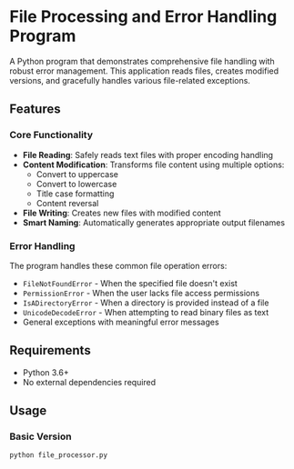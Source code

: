 # File Processing and Error Handling Program

A Python program that demonstrates comprehensive file handling with robust error management. This application reads files, creates modified versions, and gracefully handles various file-related exceptions.

## Features

### Core Functionality
- **File Reading**: Safely reads text files with proper encoding handling
- **Content Modification**: Transforms file content using multiple options:
  - Convert to uppercase
  - Convert to lowercase
  - Title case formatting
  - Content reversal
- **File Writing**: Creates new files with modified content
- **Smart Naming**: Automatically generates appropriate output filenames

### Error Handling
The program handles these common file operation errors:
- `FileNotFoundError` - When the specified file doesn't exist
- `PermissionError` - When the user lacks file access permissions
- `IsADirectoryError` - When a directory is provided instead of a file
- `UnicodeDecodeError` - When attempting to read binary files as text
- General exceptions with meaningful error messages

## Requirements

- Python 3.6+
- No external dependencies required

## Usage

### Basic Version
```bash
python file_processor.py

